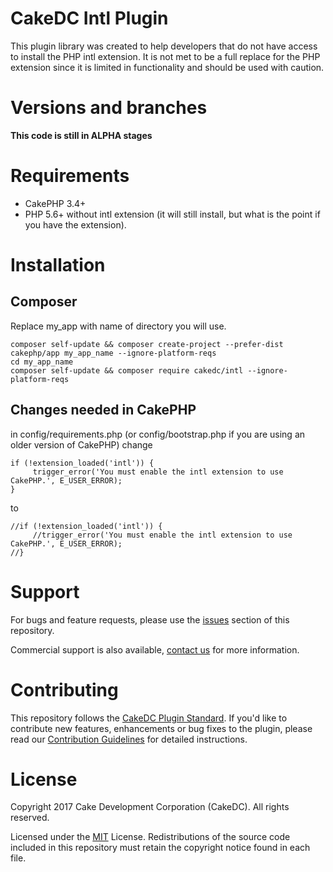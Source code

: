 CakeDC Intl Plugin
===================

This plugin library was created to help developers that do not have access to install the PHP intl extension.
It is not met to be a full replace for the PHP extension since it is limited in functionality and should be used with caution.

Versions and branches
============

**This code is still in ALPHA stages**


Requirements
============

* CakePHP 3.4+
* PHP 5.6+ without intl extension (it will still install, but what is the point if you have the extension).

Installation
============

Composer
------
Replace my_app with name of directory you will use.
```
composer self-update && composer create-project --prefer-dist cakephp/app my_app_name --ignore-platform-reqs
cd my_app_name
composer self-update && composer require cakedc/intl --ignore-platform-reqs
```
Changes needed in CakePHP
------

in config/requirements.php (or config/bootstrap.php if you are using an older version of CakePHP) change 
```
if (!extension_loaded('intl')) {
     trigger_error('You must enable the intl extension to use CakePHP.', E_USER_ERROR);
}
```
to

```
//if (!extension_loaded('intl')) {
     //trigger_error('You must enable the intl extension to use CakePHP.', E_USER_ERROR);
//}
```


Support
============

For bugs and feature requests, please use the [issues](https://github.com/CakeDC/users/issues) section of this repository.

Commercial support is also available, [contact us](https://www.cakedc.com/contact) for more information.

Contributing
============

This repository follows the [CakeDC Plugin Standard](https://www.cakedc.com/plugin-standard). If you'd like to contribute new features, enhancements or bug fixes to the plugin, please read our [Contribution Guidelines](https://www.cakedc.com/contribution-guidelines) for detailed instructions.

License
============

Copyright 2017 Cake Development Corporation (CakeDC). All rights reserved.

Licensed under the [MIT](http://www.opensource.org/licenses/mit-license.php) License. Redistributions of the source code included in this repository must retain the copyright notice found in each file.
